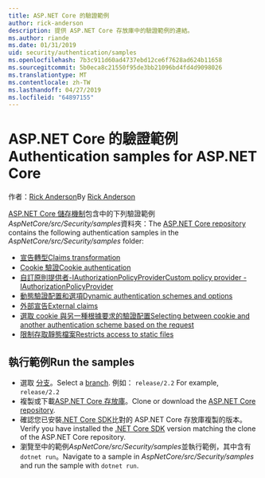 ```yaml
---
title: ASP.NET Core 的驗證範例
author: rick-anderson
description: 提供 ASP.NET Core 存放庫中的驗證範例的連結。
ms.author: riande
ms.date: 01/31/2019
uid: security/authentication/samples
ms.openlocfilehash: 7b3c911d60ad4737ebd12ce6f7628ad624b11658
ms.sourcegitcommit: 5b0eca8c21550f95de3bb21096bd4fd4d9098026
ms.translationtype: MT
ms.contentlocale: zh-TW
ms.lasthandoff: 04/27/2019
ms.locfileid: "64897155"
---
```

# <a name="authentication-samples-for-aspnet-core"></a><span data-ttu-id="b6682-103">ASP.NET Core 的驗證範例</span><span class="sxs-lookup"><span data-stu-id="b6682-103">Authentication samples for ASP.NET Core</span></span>

<span data-ttu-id="b6682-104">作者：[Rick Anderson](https://twitter.com/RickAndMSFT)</span><span class="sxs-lookup"><span data-stu-id="b6682-104">By [Rick Anderson](https://twitter.com/RickAndMSFT)</span></span>

<span data-ttu-id="b6682-105">[ASP.NET Core 儲存機制](https://github.com/aspnet/AspNetCore)包含中的下列驗證範例*AspNetCore/src/Security/samples*資料夾：</span><span class="sxs-lookup"><span data-stu-id="b6682-105">The [ASP.NET Core repository](https://github.com/aspnet/AspNetCore) contains the following authentication samples in the *AspNetCore/src/Security/samples* folder:</span></span>

* [<span data-ttu-id="b6682-106">宣告轉型</span><span class="sxs-lookup"><span data-stu-id="b6682-106">Claims transformation</span></span>](https://github.com/aspnet/AspNetCore/tree/release/2.2/src/Security/samples/ClaimsTransformation)
* [<span data-ttu-id="b6682-107">Cookie 驗證</span><span class="sxs-lookup"><span data-stu-id="b6682-107">Cookie authentication</span></span>](https://github.com/aspnet/AspNetCore/tree/release/2.2/src/Security/samples/Cookies)
* [<span data-ttu-id="b6682-108">自訂原則提供者-IAuthorizationPolicyProvider</span><span class="sxs-lookup"><span data-stu-id="b6682-108">Custom policy provider - IAuthorizationPolicyProvider</span></span>](https://github.com/aspnet/AspNetCore/tree/release/2.2/src/Security/samples/CustomPolicyProvider)
* [<span data-ttu-id="b6682-109">動態驗證配置和選項</span><span class="sxs-lookup"><span data-stu-id="b6682-109">Dynamic authentication schemes and options</span></span>](https://github.com/aspnet/AspNetCore/tree/release/2.2/src/Security/samples/DynamicSchemes)
* [<span data-ttu-id="b6682-110">外部宣告</span><span class="sxs-lookup"><span data-stu-id="b6682-110">External claims</span></span>](https://github.com/aspnet/AspNetCore/tree/release/2.2/src/Security/samples/Identity.ExternalClaims)
* [<span data-ttu-id="b6682-111">選取 cookie 與另一種根據要求的驗證配置</span><span class="sxs-lookup"><span data-stu-id="b6682-111">Selecting between cookie and another authentication scheme based on the request</span></span>](https://github.com/aspnet/AspNetCore/tree/release/2.2/src/Security/samples/PathSchemeSelection)
* [<span data-ttu-id="b6682-112">限制存取靜態檔案</span><span class="sxs-lookup"><span data-stu-id="b6682-112">Restricts access to static files</span></span>](https://github.com/aspnet/AspNetCore/tree/release/2.2/src/Security/samples/StaticFilesAuth)

## <a name="run-the-samples"></a><span data-ttu-id="b6682-113">執行範例</span><span class="sxs-lookup"><span data-stu-id="b6682-113">Run the samples</span></span>

* <span data-ttu-id="b6682-114">選取 [分支](https://github.com/aspnet/AspNetCore)。</span><span class="sxs-lookup"><span data-stu-id="b6682-114">Select a [branch](https://github.com/aspnet/AspNetCore).</span></span> <span data-ttu-id="b6682-115">例如： `release/2.2` </span><span class="sxs-lookup"><span data-stu-id="b6682-115">For example, `release/2.2`</span></span>
* <span data-ttu-id="b6682-116">複製或下載[ASP.NET Core 存放庫](https://github.com/aspnet/AspNetCore)。</span><span class="sxs-lookup"><span data-stu-id="b6682-116">Clone or download the [ASP.NET Core repository](https://github.com/aspnet/AspNetCore).</span></span>
* <span data-ttu-id="b6682-117">確認您已安裝[.NET Core SDK](https://www.microsoft.com/net/download/all)比對的 ASP.NET Core 存放庫複製的版本。</span><span class="sxs-lookup"><span data-stu-id="b6682-117">Verify you have installed the [.NET Core SDK](https://www.microsoft.com/net/download/all) version matching the clone of the ASP.NET Core repository.</span></span>
* <span data-ttu-id="b6682-118">瀏覽至中的範例*AspNetCore/src/Security/samples*並執行範例，其中含有`dotnet run`。</span><span class="sxs-lookup"><span data-stu-id="b6682-118">Navigate to a sample in *AspNetCore/src/Security/samples* and run the sample with `dotnet run`.</span></span>
